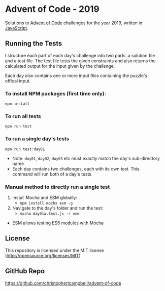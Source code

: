 # Advent of Code - 2019

Solutions to [Advent of Code](https://adventofcode.com/2019) challenges for the year 2019, written in [JavaScript](https://developer.mozilla.org/en-US/docs/Web/javascript).

## Running the Tests

I structure each part of each day's challenge into two parts: a solution file and a test file.  The test file tests the given constraints and also returns the calculated output for the input given by the challenge.

Each day also contains one or more input files containing the puzzle's offical input.

### To install NPM packages (first time only):

`npm install`

### To run all tests

`npm run test`

### To run a single day's tests

`npm run test:day01`

* Note: `day01`, `day02`, `day03` etc must exactly match the day's sub-directory name
* Each day contains two challenges, each with its own test. This command will run both of a day's tests.

### Manual method to directly run a single test

1. Install Mocha and ESM globally:
	* `npm install mocha esm -g`
2. Navigate to the day's folder and run the test:
	* `mocha day01a.test.js -r esm`

* ESM allows testing ES6 modules with Mocha

## License

This repository is licensed under the MIT license (http://opensource.org/licenses/MIT)

## GitHub Repo

https://github.com/christophertcampbell/advent-of-code